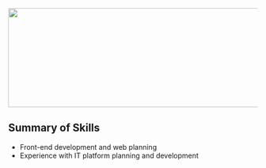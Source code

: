 <img src="https://raw.githubusercontent.com/SUWANKIM/ReadMe-HuckleberryPin/master/%E1%84%89%E1%85%B3%E1%84%8F%E1%85%B3%E1%84%85%E1%85%B5%E1%86%AB%E1%84%89%E1%85%A3%E1%86%BA%202019-10-17%20%E1%84%8B%E1%85%A9%E1%84%8C%E1%85%A5%E1%86%AB%2010.58.18.png" width="900" height="200"/>


## Summary of Skills

- Front-end development and web planning
- Experience with IT platform planning and development
